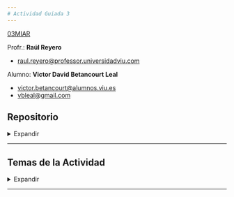 ```yaml
---
# Actividad Guiada 3
---
```


[03MIAR](https://github.com/vbleal/03MIAR)


Profr.: **Raúl Reyero**

*  [raul.reyero@professor.universidadviu.com](raul.reyero@professor.universidadviu.com)


Alumno: **Victor David Betancourt Leal**

*  [victor.betancourt@alumnos.viu.es](victor.betancourt@alumnos.viu.es)
*  [vbleal@gmail.com](vbleal@gmail.com)


## Repositorio

<details>
    <summary> Expandir </summary>

*  📒 Notebook Colab: []()

*  🚀 Repositorio GitHub: [https://github.com/vbleal/03MIAR/tree/main/AG3](https://github.com/vbleal/03MIAR/tree/main/AG3)


![]()

</details>

----------------


## Temas de la Actividad

<details>
    <summary> Expandir </summary>

- Búsqueda Aleatoria
- Búsqueda Local
- Simulated Annealing (Recocido Simulado)
- Búsqueda Local Mejorada con Entornos Variables
- Búsqueda Local Mejorada con Simulated Annealing


</details>

----------------





